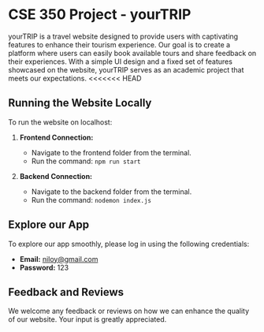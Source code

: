 # CSE 350 Project - yourTRIP

yourTRIP is a travel website designed to provide users with captivating features to enhance their tourism experience. Our goal is to create a platform where users can easily book available tours and share feedback on their experiences. With a simple UI design and a fixed set of features showcased on the website, yourTRIP serves as an academic project that meets our expectations.
<<<<<<< HEAD

## Running the Website Locally

To run the website on localhost:

1. **Frontend Connection:**
   - Navigate to the frontend folder from the terminal.
   - Run the command: `npm run start`

2. **Backend Connection:**
   - Navigate to the backend folder from the terminal.
   - Run the command: `nodemon index.js`

## Explore our App

To explore our app smoothly, please log in using the following credentials:

- **Email:** niloy@gmail.com
- **Password:** 123

## Feedback and Reviews

We welcome any feedback or reviews on how we can enhance the quality of our website. Your input is greatly appreciated.
